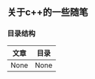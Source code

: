 ## 关于c++的一些随笔

### 目录结构

| 文章             | 目录              |
|:----------------:|:-----------------:|
| None             | None              |

<script type="text/javascript" src="/assets/js/TOC.js"></script>
